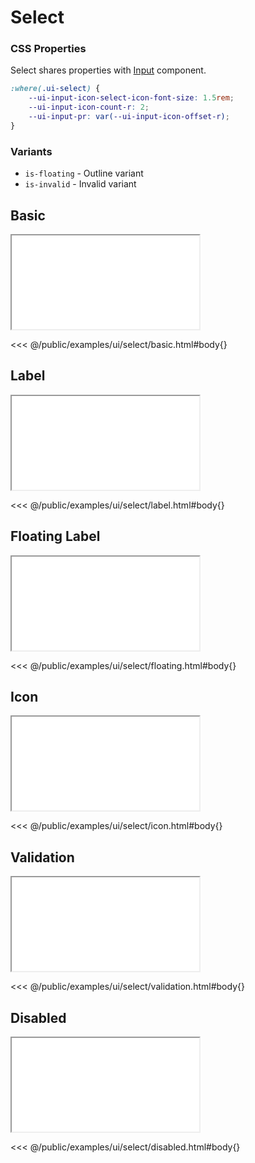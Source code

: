 # Select

### CSS Properties

Select shares properties with [Input](/docs/ui/input) component.

```css
:where(.ui-select) {
    --ui-input-icon-select-icon-font-size: 1.5rem;
    --ui-input-icon-count-r: 2;
    --ui-input-pr: var(--ui-input-icon-offset-r);
}
```

### Variants

* `is-floating` - Outline variant
* `is-invalid` - Invalid variant

## Basic

<iframe src="/examples/ui/select/basic.html"></iframe>

<<< @/public/examples/ui/select/basic.html#body{}

## Label

<iframe src="/examples/ui/select/label.html"></iframe>

<<< @/public/examples/ui/select/label.html#body{}

## Floating Label

<iframe src="/examples/ui/select/floating.html"></iframe>

<<< @/public/examples/ui/select/floating.html#body{}

## Icon

<iframe src="/examples/ui/select/icon.html"></iframe>

<<< @/public/examples/ui/select/icon.html#body{}

## Validation

<iframe src="/examples/ui/select/validation.html"></iframe>

<<< @/public/examples/ui/select/validation.html#body{}

## Disabled

<iframe src="/examples/ui/select/disabled.html"></iframe>

<<< @/public/examples/ui/select/disabled.html#body{}

